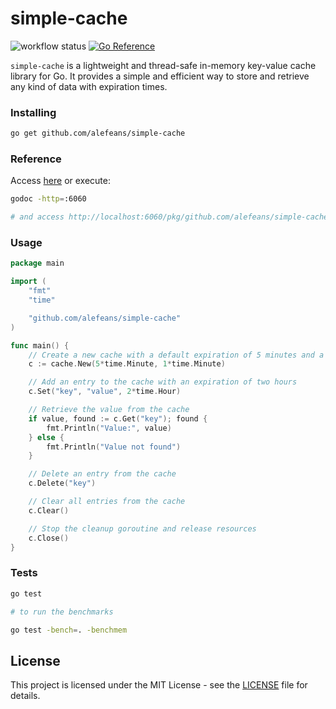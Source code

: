 # simple-cache

![workflow status](https://github.com/alefeans/simple-cache/actions/workflows/go.yml/badge.svg)
[![Go Reference](https://pkg.go.dev/badge/github.com/alefeans/simple-cache/.svg)](https://pkg.go.dev/github.com/alefeans/simple-cache/)

`simple-cache` is a lightweight and thread-safe in-memory key-value cache library for Go. It provides a simple and efficient way to store and retrieve any kind of data with expiration times.

### Installing

```sh
go get github.com/alefeans/simple-cache
```

### Reference

Access [here](https://pkg.go.dev/github.com/alefeans/simple-cache) or execute:

```sh
godoc -http=:6060

# and access http://localhost:6060/pkg/github.com/alefeans/simple-cache/
```

### Usage

```go
package main

import (
	"fmt"
	"time"

	"github.com/alefeans/simple-cache"
)

func main() {
	// Create a new cache with a default expiration of 5 minutes and a cleanup interval of 1 minute
	c := cache.New(5*time.Minute, 1*time.Minute)

	// Add an entry to the cache with an expiration of two hours
	c.Set("key", "value", 2*time.Hour)

	// Retrieve the value from the cache
	if value, found := c.Get("key"); found {
		fmt.Println("Value:", value)
	} else {
		fmt.Println("Value not found")
	}

	// Delete an entry from the cache
	c.Delete("key")

	// Clear all entries from the cache
	c.Clear()

	// Stop the cleanup goroutine and release resources
	c.Close()
}
```

### Tests

```sh
go test

# to run the benchmarks

go test -bench=. -benchmem
```

## License

This project is licensed under the MIT License - see the [LICENSE](LICENSE) file for details.

